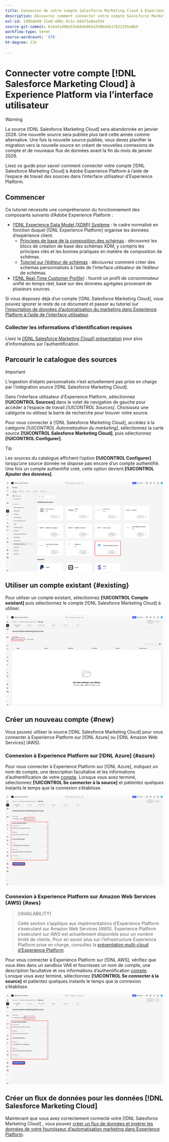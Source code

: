 ```yaml
---
title: Connexion de votre compte Salesforce Marketing Cloud à Experience Platform via l’interface utilisateur
description: Découvrez comment connecter votre compte Salesforce Marketing Cloud à Experience Platform via l’interface utilisateur.
exl-id: 1d9bde60-31e0-489c-9c1c-b6471e0ea554
source-git-commit: 0c6a51d06e57eb6de063a350bd4b17022555a0b4
workflow-type: tm+mt
source-wordcount: '576'
ht-degree: 13%

---
```


# Connecter votre compte [!DNL Salesforce Marketing Cloud] à Experience Platform via l’interface utilisateur

>[!WARNING]
>
>La source [!DNL Salesforce Marketing Cloud] sera abandonnée en janvier 2026. Une nouvelle source sera publiée plus tard cette année comme alternative. Une fois la nouvelle source publiée, vous devez planifier la migration vers la nouvelle source en créant de nouvelles connexions de compte et de nouveaux flux de données avant la fin du mois de janvier 2026.

Lisez ce guide pour savoir comment connecter votre compte [!DNL Salesforce Marketing Cloud] à Adobe Experience Platform à l’aide de l’espace de travail des sources dans l’interface utilisateur d’Experience Platform.

## Commencer

Ce tutoriel nécessite une compréhension du fonctionnement des composants suivants d’Adobe Experience Platform : 

* [[!DNL Experience Data Model (XDM)] Système](../../../../../xdm/home.md) : le cadre normalisé en fonction duquel [!DNL Experience Platform] organise les données d’expérience client.
   * [Principes de base de la composition des schémas](../../../../../xdm/schema/composition.md) : découvrez les blocs de création de base des schémas XDM, y compris les principes clés et les bonnes pratiques en matière de composition de schémas.
   * [Tutoriel sur l’éditeur de schémas](../../../../../xdm/tutorials/create-schema-ui.md) : découvrez comment créer des schémas personnalisés à l’aide de l’interface utilisateur de l’éditeur de schémas.
* [[!DNL Real-Time Customer Profile]](../../../../../profile/home.md) : fournit un profil de consommateur unifié en temps réel, basé sur des données agrégées provenant de plusieurs sources.

Si vous disposez déjà d’un compte [!DNL Salesforce Marketing Cloud], vous pouvez ignorer le reste de ce document et passer au tutoriel sur [l’importation de données d’automatisation du marketing dans Experience Platform à l’aide de l’interface utilisateur](../../dataflow/marketing-automation.md).

### Collecter les informations d’identification requises

Lisez la [[!DNL Salesforce Marketing Cloud] présentation](../../../../connectors/marketing-automation/salesforce-marketing-cloud.md#prerequisites) pour plus d’informations sur l’authentification.

## Parcourir le catalogue des sources

>[!IMPORTANT]
>
>L’ingestion d’objets personnalisés n’est actuellement pas prise en charge par l’intégration source [!DNL Salesforce Marketing Cloud].


Dans l’interface utilisateur d’Experience Platform, sélectionnez **[!UICONTROL Sources]** dans le volet de navigation de gauche pour accéder à l’espace de travail *[!UICONTROL Sources]*. Choisissez une catégorie ou utilisez la barre de recherche pour trouver votre source.

Pour vous connecter à [!DNL Salesforce Marketing Cloud], accédez à la catégorie *[!UICONTROL Automatisation du marketing]*, sélectionnez la carte source **[!UICONTROL Salesforce Marketing Cloud]**, puis sélectionnez **[!UICONTROL Configurer]**.

>[!TIP]
>
>Les sources du catalogue affichent l’option **[!UICONTROL Configurer]** lorsqu’une source donnée ne dispose pas encore d’un compte authentifié. Une fois un compte authentifié créé, cette option devient **[!UICONTROL Ajouter des données]**.

![Le catalogue des sources avec la carte source Salesforce Marketing Cloud sélectionnée.](../../../../images/tutorials/create/salesforce-marketing-cloud/catalog.png)

## Utiliser un compte existant {#existing}

Pour utiliser un compte existant, sélectionnez **[!UICONTROL Compte existant]** puis sélectionnez le compte [!DNL Salesforce Marketing Cloud] à utiliser.

![Interface des comptes existants dans le workflow des sources avec « Compte existant » sélectionné.](../../../../images/tutorials/create/salesforce-marketing-cloud/existing.png)

## Créer un nouveau compte {#new}

Vous pouvez utiliser la source [!DNL Salesforce Marketing Cloud] pour vous connecter à Experience Platform sur [!DNL Azure] ou [!DNL Amazon Web Services] (AWS).

### Connexion à Experience Platform sur [!DNL Azure] {#azure}

Pour vous connecter à Experience Platform sur [!DNL Azure], indiquez un nom de compte, une description facultative et les informations d’authentification de votre [compte](../../../../connectors/marketing-automation/salesforce-marketing-cloud.md#azure). Lorsque vous avez terminé, sélectionnez **[!UICONTROL Se connecter à la source]** et patientez quelques instants le temps que la connexion s’établisse.

![Nouvelle interface de compte dans le workflow des sources pour la connexion à Experience Platform sur Azure.](../../../../images/tutorials/create/salesforce-marketing-cloud/new-azure.png)

### Connexion à Experience Platform sur Amazon Web Services (AWS) {#aws}

>[!AVAILABILITY]
>
>Cette section s’applique aux implémentations d’Experience Platform s’exécutant sur Amazon Web Services (AWS). Experience Platform s’exécutant sur AWS est actuellement disponible pour un nombre limité de clients. Pour en savoir plus sur l’infrastructure Experience Platform prise en charge, consultez la [présentation multi-cloud d’Experience Platform](../../../../../landing/multi-cloud.md).

Pour vous connecter à Experience Platform sur [!DNL AWS], vérifiez que vous êtes dans un sandbox VA6 et fournissez un nom de compte, une description facultative et vos informations d’authentification [compte](../../../../connectors/marketing-automation/salesforce-marketing-cloud.md#aws). Lorsque vous avez terminé, sélectionnez **[!UICONTROL Se connecter à la source]** et patientez quelques instants le temps que la connexion s’établisse.

![Nouvelle interface de compte dans le workflow des sources pour la connexion à Experience Platform sur AWS](../../../../images/tutorials/create/salesforce-marketing-cloud/new-aws.png)

## Créer un flux de données pour les données [!DNL Salesforce Marketing Cloud]

Maintenant que vous avez correctement connecté votre [!DNL Salesforce Marketing Cloud] , vous pouvez [créer un flux de données et ingérer les données de votre fournisseur d’automatisation marketing dans Experience Platform](../../dataflow/marketing-automation.md).
